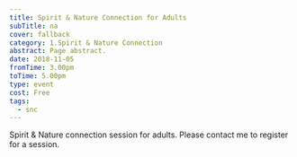 ```yaml
---
title: Spirit & Nature Connection for Adults
subTitle: na
cover: fallback
category: 1.Spirit & Nature Connection
abstract: Page abstract.
date: 2018-11-05
fromTime: 3.00pm
toTime: 5.00pm
type: event
cost: Free
tags:
  - snc
---
```


Spirit & Nature connection session for adults. Please contact me to register for a session.

